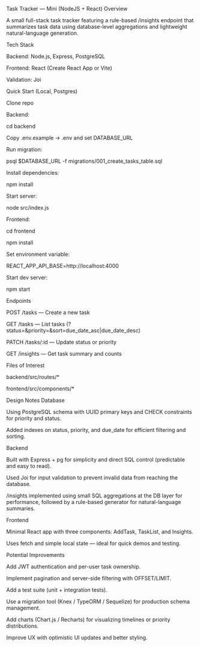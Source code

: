Task Tracker — Mini (NodeJS + React)
Overview

A small full-stack task tracker featuring a rule-based /insights endpoint that summarizes task data using database-level aggregations and lightweight natural-language generation.

Tech Stack

Backend: Node.js, Express, PostgreSQL

Frontend: React (Create React App or Vite)

Validation: Joi

Quick Start (Local, Postgres)

Clone repo

Backend:

cd backend

Copy .env.example → .env and set DATABASE_URL

Run migration:

psql $DATABASE_URL -f migrations/001_create_tasks_table.sql


Install dependencies:

npm install


Start server:

node src/index.js


Frontend:

cd frontend

npm install

Set environment variable:

REACT_APP_API_BASE=http://localhost:4000


Start dev server:

npm start

Endpoints

POST /tasks — Create a new task

GET /tasks — List tasks (?status=&priority=&sort=due_date_asc|due_date_desc)

PATCH /tasks/:id — Update status or priority

GET /insights — Get task summary and counts

Files of Interest

backend/src/routes/*

frontend/src/components/*

Design Notes
Database

Using PostgreSQL schema with UUID primary keys and CHECK constraints for priority and status.

Added indexes on status, priority, and due_date for efficient filtering and sorting.

Backend

Built with Express + pg for simplicity and direct SQL control (predictable and easy to read).

Used Joi for input validation to prevent invalid data from reaching the database.

/insights implemented using small SQL aggregations at the DB layer for performance, followed by a rule-based generator for natural-language summaries.

Frontend

Minimal React app with three components: AddTask, TaskList, and Insights.

Uses fetch and simple local state — ideal for quick demos and testing.

Potential Improvements

Add JWT authentication and per-user task ownership.

Implement pagination and server-side filtering with OFFSET/LIMIT.

Add a test suite (unit + integration tests).

Use a migration tool (Knex / TypeORM / Sequelize) for production schema management.

Add charts (Chart.js / Recharts) for visualizing timelines or priority distributions.

Improve UX with optimistic UI updates and better styling.